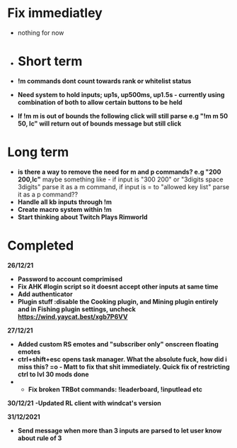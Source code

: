 # Fix immediatley 
- nothing for now




- # Short term
- **!m commands dont count towards rank or whitelist status**
- **Need system to hold inputs; up1s, up500ms, up1.5s - currently using combination of both to allow certain buttons to be held**
- **If !m m is out of bounds the following click will still parse e.g "!m m 50 50, lc" will return out of bounds message but still click**


# Long term
 - **is there a way to remove the need for m and p commands? e.g  "200 200,lc"** maybe something like - if input is "300 200" or "3digits space 3digits" parse it as a m command, if input is = to "allowed key list" parse it as a p command??
 - **Handle all kb inputs through !m**
 - **Create macro system within !m**
 - **Start thinking about Twitch Plays Rimworld**


# Completed 

**26/12/21**
- **Password to account comprimised**
- **Fix AHK #login script so it doesnt accept other inputs at same time**
- **Add authenticator**
- **Plugin stuff :disable the Cooking plugin, and Mining plugin entirely and in Fishing plugin settings, uncheck https://wind.yaycat.best/xgb7P6VV** 

**27/12/21**
- **Added custom RS emotes and "subscriber only" onscreen floating emotes** 
- **ctrl+shift+esc opens task manager. What the absolute fuck, how did i miss this? =o - Matt to fix that shit immediately. Quick fix of restricting ctrl to lvl 30 mods done**
- - **Fix broken TRBot commands: !leaderboard, !inputlead etc**

**30/12/21**
**-Updated RL client with windcat's version**

**31/12/2021**
- **Send message when more than 3 inputs are parsed to let user know about rule of 3**
